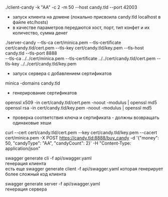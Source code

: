 ./client-candy -k "AA" -c 2 -m 50 --host candy.tld  --port 42003
- запуск клиента на домене (локально присвоила candy.tld localhost в файле etc/hosts)  
- в качестве параметров передаются хост, порт, тип конфет и их количество, сумма денег  

./server-candy --tls-ca cert/minica.pem --tls-certificate cert/candy.tld/cert.pem --tls-key cert/candy.tld/key.pem  --tls-host candy.tld --tls-port 8888  
--tls-ca ../../cert/minica.pem --tls-certificate ../../cert/candy.tld/cert.pem --tls-key ../../cert/candy.tld/key.pem  


- запуск сервера с добавлением сертификатов  

minica -domains candy.tld
- генерирование сертификатов  

openssl x509 -in cert/candy.tld/cert.pem -noout -modulus | openssl md5  
openssl rsa -in cert/candy.tld/key.pem -noout -modulus | openssl md5  
- проверка соответствия ключа и сертификата - должны возвращать одинаковые хеши  

curl --cert cert/candy.tld/cert.pem --key cert/candy.tld/key.pem --cacert cert/minica.pem -X POST https://candy.tld:8888/buy_candy -d '{"money": 50, "candyType": "AA", "candyCount": 2}' -H "Content-Type: application/json"


swagger generate cli -f api/swagger.yaml  
генерация клиента   
есть еще swagger generate client -f api/swagger.yaml которая генерирует более сложный код клиента  


swagger generate server -f api/swagger.yaml  
генерация сервера
